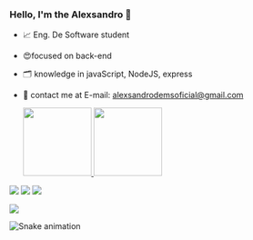 ### Hello, I'm the Alexsandro 👋

- 📈 Eng. De Software student 
- 😍focused on back-end 
- 🗂️ knowledge in javaScript, NodeJS, express
- 📌 contact me at E-mail: alexsandrodemsoficial@gmail.com

  <a href="https://github.com/AlexsandroCarrelo">
  <img height="120em" src="https://github-readme-stats.vercel.app/api?username=AlexsandroCarrelo&show_icons=true&theme=dracula&include_all_commits=true&count_private=true"/>
  <img height="120em" src="https://github-readme-stats.vercel.app/api/top-langs/?username=AlexsandroCarrelo&layout=compact&langs_count=7&theme=dracula"/>
</div>
    <a href="https://instagram.com/odev.ale" target="_blank"><img src="https://img.shields.io/badge/-Instagram-%23E4405F?style=for-the-badge&logo=instagram&logoColor=white" target="_blank"></a>
    <a href="https://www.linkedin.com/in/alexsandro-da-silva-carrelo-a13864216/" target="_blank"><img src="https://img.shields.io/badge/LinkedIn-0077B5?style=for-the-badge&logo=linkedin&logoColor=white" target="_blank"></a>
    <a href="alexsandrodemsoficial@gmail.com" target="_blank"><img src="https://img.shields.io/badge/Gmail-D14836?style=for-the-badge&logo=gmail&logoColor=white"></a>
<p align="left">
  <a href="https://skillicons.dev">
    <img src="https://skillicons.dev/icons?i=js,nodejs,express,github" />
  </a> 
</p>
<img src="https://raw.githubusercontent.com/ndzinxz/ndzinxz/output/snake.svg" alt="Snake animation" />
